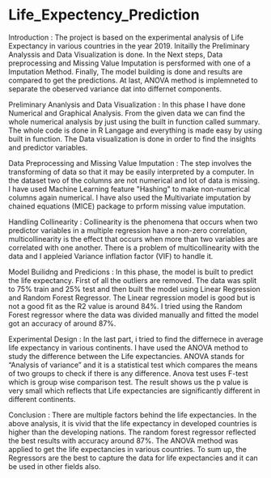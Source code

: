 # Life_Expectency_Prediction



Introduction : The project is based on the experimental analysis of Life Expectancy in various countries in the year 2019. Initailly the Preliminary 
               Analyssis and Data Visualization is done. In the Next steps, Data preprocessing and Missing Value Imputation is persformed with one 
               of a Imputation Method. Finally, The model building is done and results are compared to get the predictions. At last, ANOVA method 
               is implemneted to separate the obeserved variance dat into differnet components. 
               
Preliminary Ananlysis and Data Visualization : In this phase I have done Numerical and Graphical Analysis. From the given data we can find the whole 
   numerical analysis by just using the built in function called summary. The whole code is done in R Langage and everything is made easy by using 
   built in function. The Data visualization is done in order to find the insights and predictor variables.
   
Data Preprocessing and Missing Value Imputation : The step involves the transforming of data so that it may be easily interpreted by a computer. In 
   the dataset two of the columns are not numerical and lot of data is missing. I have used Machine Learning feature "Hashing" to make non-numerical 
   columns again numerical. I have also used the Multivariate imputation by chained equations (MICE) package to prform missing value imputation. 
   
Handling Collinearity :  Collinearity is the phenomena that occurs when two predictor variables in a multiple regression have a non-zero correlation, 
   multicollinearity is the effect that occurs when more than two variables are correlated with one another. There is a problem of multicollinearity 
   with the data and I appleied Variance inflation factor (VIF) to handle it. 
   
Model Builidng and Predicions : In this phase, the model is built to predict the life expectancy. First of all the outliers are removed. The data 
   was split to 75% train and 25% test and then built the model using Linear Regression and Random Forest Regressor. The Linear regression model is good
   but is not a good fit as the R2 value is around 84%. I tried using the Random Forest regressor where the data was divided manually and fitted the model 
   got an accuracy of around 87%.   
   
Experimental Design : In the last part, i tried to find the differnece in average life expectancy in various continents. I have used the ANOVA method to 
   study the difference between the Life expectancies. ANOVA stands for “Analysis of variance” and it is a statistical test which compares the means of 
   two groups to check if there is any difference. Anova test uses F-test which is group wise comparison test. The result shows us the p value is very 
   small which reflects that Life expectancies are significantly different in different continents.
   
Conclusion : There are multiple factors behind the life expectancies. In the above analysis, it is vivid that the life expectancy in developed countries 
   is higher than the developing nations. The random forest regressor reflected the best results with accuracy around 87%. The ANOVA method was applied 
   to get the life expectancies in various countries. To sum up, the Regressors are the best to capture the data for life expectancies and it can be used 
   in other fields also.   
               
               
               
